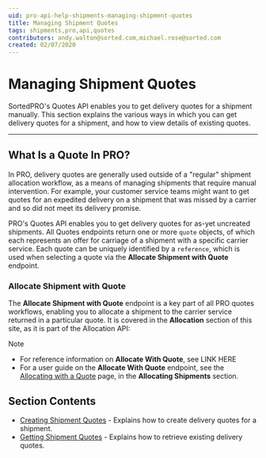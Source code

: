 ```yaml
---
uid: pro-api-help-shipments-managing-shipment-quotes
title: Managing Shipment Quotes
tags: shipments,pro,api,quotes
contributors: andy.walton@sorted.com,michael.rose@sorted.com
created: 02/07/2020
---
```

# Managing Shipment Quotes

SortedPRO's Quotes API enables you to get delivery quotes for a shipment manually. This section explains the various ways in which you can get delivery quotes for a shipment, and how to view details of existing quotes.

---

## What Is a Quote In PRO?

In PRO, delivery quotes are generally used outside of a "regular" shipment allocation workflow, as a means of managing shipments that require manual intervention. For example, your customer service teams might want to get quotes for an expedited delivery on a shipment that was missed by a carrier and so did not meet its delivery promise.

PRO's Quotes API enables you to get delivery quotes for as-yet uncreated shipments. All Quotes endpoints return one or more `quote` objects, of which each represents an offer for carriage of a shipment with a specific carrier service. Each quote can be uniquely identified by a `reference`, which is used when selecting a quote via the **Allocate Shipment with Quote** endpoint.

### Allocate Shipment with Quote

The **Allocate Shipment with Quote** endpoint is a key part of all PRO quotes workflows, enabling you to allocate a shipment to the carrier service returned in a particular quote. It is covered in the **Allocation** section of this site, as it is part of the Allocation API:

> [!NOTE]
> * For reference information on **Allocate With Quote**, see LINK HERE
> * For a user guide on the **Allocate With Quote** endpoint, see the [Allocating with a Quote](/pro/api/shipments/allocating_via_a_quote.html) page, in the **Allocating Shipments** section.

## Section Contents

* [Creating Shipment Quotes](/pro/api/shipments/creating_shipment_quotes.html) - Explains how to create delivery quotes for a shipment.
* [Getting Shipment Quotes](/pro/api/shipments/getting_shipment_quotes.html) - Explains how to retrieve existing delivery quotes.


